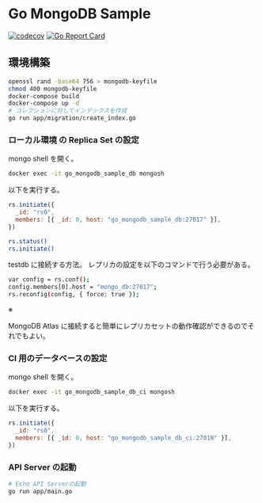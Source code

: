 # Go MongoDB Sample

[![codecov](https://codecov.io/gh/taako-502/go-mongodb-sample/graph/badge.svg?token=1R0OXO8EO4)](https://codecov.io/gh/taako-502/go-mongodb-sample)
[![Go Report Card](https://goreportcard.com/badge/github.com/taako-502/go-mongodb-sample)](https://goreportcard.com/report/github.com/taako-502/go-mongodb-sample)

## 環境構築

```bash
openssl rand -base64 756 > mongodb-keyfile
chmod 400 mongodb-keyfile
docker-compose build
docker-compose up -d
# コレクションに対してインデックスを作成
go run app/migration/create_index.go
```

### ローカル環境 の Replica Set の設定

mongo shell を開く。

```bash
docker exec -it go_mongodb_sample_db mongosh
```

以下を実行する。

```js
rs.initiate({
  _id: "rs0",
  members: [{ _id: 0, host: "go_mongodb_sample_db:27017" }],
})
```

```bash
rs.status()
rs.initiate()
```

testdb に接続する方法。
レプリカの設定を以下のコマンドで行う必要がある。

```bash
var config = rs.conf();
config.members[0].host = "mongo_db:27017";
rs.reconfig(config, { force: true });
```

※

MongoDB Atlas に接続すると簡単にレプリカセットの動作確認ができるのでそれでもよい。

### CI 用のデータベースの設定

mongo shell を開く。

```bash
docker exec -it go_mongodb_sample_db_ci mongosh
```

以下を実行する。

```js
rs.initiate({
  _id: "rs0",
  members: [{ _id: 0, host: "go_mongodb_sample_db_ci:27018" }],
})
```

### API Server の起動

```bash
# Echo API Serverの起動
go run app/main.go
```
